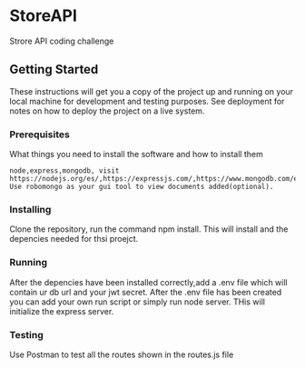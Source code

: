 # StoreAPI

Strore API coding challenge

## Getting Started

These instructions will get you a copy of the project up and running on your local machine for development and testing purposes. See deployment for notes on how to deploy the project on a live system.

### Prerequisites

What things you need to install the software and how to install them

```
node,express,mongodb, visit https://nodejs.org/es/,https://expressjs.com/,https://www.mongodb.com/es
Use robomongo as your gui tool to view documents added(optional). 
```

### Installing

Clone the repository, run the command npm install. This will install and the depencies needed for thsi proejct. 

### Running
After the depencies have been installed correctly,add a .env file which will contain ur db url and your jwt secret. After the 
.env file has been created you can add your own run script or simply run node server. THis will initialize the express server.

### Testing
Use Postman to test all the routes shown in the routes.js file


